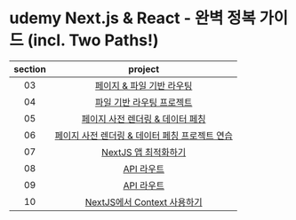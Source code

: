 # udemy Next.js & React - 완벽 정복 가이드 (incl. Two Paths!)

| section |                                                           project                                                            |
| :-----: | :--------------------------------------------------------------------------------------------------------------------------: |
|   03    |              [페이지 & 파일 기반 라우팅](https://github.com/Anjiwoong/Next-js-study/tree/main/page-file-route)               |
|   04    |               [파일 기반 라우팅 프로젝트](https://github.com/Anjiwoong/Next-js-study/tree/main/router-project)               |
|   05    |            [페이지 사전 렌더링 & 데이터 페칭](https://github.com/Anjiwoong/Next-js-study/tree/main/data-fetching)            |
|   06    | [페이지 사전 렌더링 & 데이터 페칭 프로젝트 연습](https://github.com/Anjiwoong/Next-js-study/tree/main/data-fetching-project) |
|   07    |                  [NextJS 앱 최적화하기](https://github.com/Anjiwoong/Next-js-study/tree/main/optimization)                   |
|   08    |                         [API 라우트](https://github.com/Anjiwoong/Next-js-study/tree/main/api-route)                         |
|   09    |                     [API 라우트](https://github.com/Anjiwoong/Next-js-study/tree/main/api-route-project)                     |
|   10    |        [NextJS에서 Context 사용하기](https://github.com/Anjiwoong/Next-js-study/tree/main/api-route-project-context)         |

